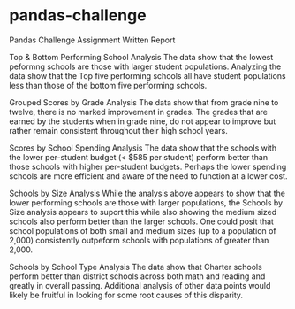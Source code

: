 # pandas-challenge
Pandas Challenge Assignment Written Report

Top & Bottom Performing School Analysis
The data show that the lowest peformng schools are those with larger student populations.  Analyzing the data show that the Top five performing schools all have student populations less than those of the bottom five performing schools.

Grouped Scores by Grade Analysis
The data show that from grade nine to twelve, there is no marked improvement in grades.  The grades that are earned by the students when in grade nine, do not appear to improve but rather remain consistent throughout their high school years.

Scores by School Spending Analysis
The data show that the schools with the lower per-student budget (< $585 per student) perform better than those schools with higher per-student budgets.  Perhaps the lower spending schools are more efficient and aware of the need to function at a lower cost.

Schools by Size Analysis
While the analysis above appears to show that the lower performing schools are those with larger populations, the Schools by Size analysis appears to suport this while also showing the medium sized schools also perform better than the larger schools.  One could posit that school populations of both small and medium sizes (up to a population of 2,000) consistently outpeform schools with populations of greater than 2,000.

Schools by School Type Analysis
The data show that Charter schools perform better than district schools across both math and reading and greatly in overall passing.  Additional analysis of other data points would likely be fruitful in looking for some root causes of this disparity.
